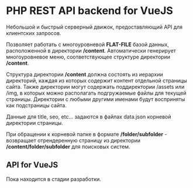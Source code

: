 # PHP REST API backend for VueJS

Небольшой и быстрый серверный движок, предоставляющий API для клиентских запросов.

Позволяет работать с многоуровневой **FLAT-FILE** базой данных, расположенной в директории **/content**. Автоматически генерирует многоуровневое меню, соответствующее структуре директории **/content**.

Структура директории **/content** должна состоять из иерархии директорий, каждая из которых содержит контент отдельной страницы сайта. Также директории могут содержать поддиректории /assets или /img, в которых можно располагать подгружаемые файлы для текущей страницы. Директории с любыми другими именами будут восприняты как подстраницы сайта.

Данные для title, seo, etc... задаются в файлах data.json корневой директории страницы.

При обращении к корневой папке в формате **/folder/subfolder** - возвращает отрендеренную страницу из директории **/content/folder/subfolder**  для поисковых систем.


## API for VueJS

Пока находится в стадии разработки.